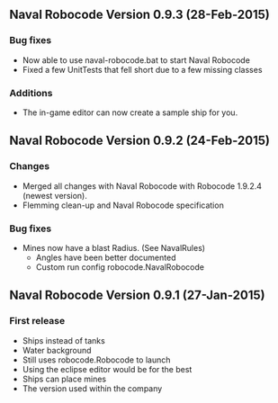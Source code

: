 ## Naval Robocode Version 0.9.3 (28-Feb-2015)

### Bug fixes
* Now able to use naval-robocode.bat to start Naval Robocode
* Fixed a few UnitTests that fell short due to a few missing classes

### Additions
* The in-game editor can now create a sample ship for you.

## Naval Robocode Version 0.9.2 (24-Feb-2015)

### Changes
* Merged all changes with Naval Robocode with Robocode 1.9.2.4 (newest version).
* Flemming clean-up and Naval Robocode specification

### Bug fixes
* Mines now have a blast Radius. (See NavalRules)
	* Angles have been better documented
	* Custom run config robocode.NavalRobocode

## Naval Robocode Version 0.9.1 (27-Jan-2015)

### First release
* Ships instead of tanks
* Water background
* Still uses robocode.Robocode to launch
* Using the eclipse editor would be for the best
* Ships can place mines
* The version used within the company